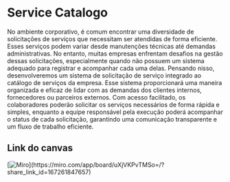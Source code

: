 # Service Catalogo

No ambiente corporativo, é comum encontrar uma diversidade de solicitações de serviços que necessitam ser atendidas de forma eficiente. Esses serviços podem variar desde manutenções técnicas até demandas administrativas. No entanto, muitas empresas enfrentam desafios na gestão dessas solicitações, especialmente quando não possuem um sistema adequado para registrar e acompanhar cada uma delas.
Pensando nisso, desenvolveremos um sistema de solicitação de serviço integrado ao catálogo de serviços da empresa. Esse sistema proporcionará uma maneira organizada e eficaz de lidar com as demandas dos clientes internos, fornecedores ou parceiros externos. Com acesso facilitado, os colaboradores poderão solicitar os serviços necessários de forma rápida e simples, enquanto a equipe responsável pela execução poderá acompanhar o status de cada solicitação, garantindo uma comunicação transparente e um fluxo de trabalho eficiente.


## Link do canvas
[![Miro]([https://cdn.worldvectorlogo.com/logos/miro-1.svg](https://theme.zdassets.com/theme_assets/9084255/e760fd3de8948322d3d81fc9db1ab8439e6d2fcf.png))](https://miro.com/app/board/uXjVKPvTMSo=/?share_link_id=167261847657)

